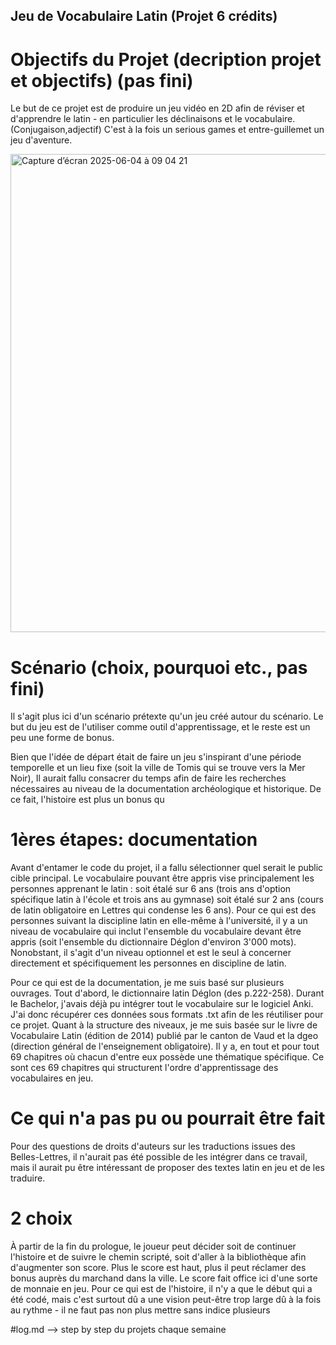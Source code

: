 ## Jeu de Vocabulaire Latin (Projet 6 crédits)

# Objectifs du Projet (decription projet et objectifs) (pas fini)
Le but de ce projet est de produire un jeu vidéo en 2D afin de réviser et d'apprendre le latin - en particulier les déclinaisons et le vocabulaire. (Conjugaison,adjectif) C'est à la fois un serious games et entre-guillemet un jeu d'aventure.

<img width="765" alt="Capture d’écran 2025-06-04 à 09 04 21" src="https://github.com/user-attachments/assets/d0c0cf70-94b1-4e61-802f-8dedafcb4ec7" />

# Scénario (choix, pourquoi etc., pas fini) 
Il s'agit plus ici d'un scénario prétexte qu'un jeu créé autour du scénario. Le but du jeu est de l'utiliser comme outil d'apprentissage, et le reste est un peu une forme de bonus.

Bien que l'idée de départ était de faire un jeu s'inspirant d'une période temporelle et un lieu fixe (soit la ville de Tomis qui se trouve vers la Mer Noir), 
Il aurait fallu consacrer du temps afin de faire les recherches nécessaires au niveau de la documentation archéologique et historique.
De ce fait, l'histoire est plus un bonus qu



# 1ères étapes: documentation

Avant d'entamer le code du projet, il a fallu sélectionner quel serait le public cible principal. Le vocabulaire pouvant être appris vise principalement les personnes apprenant le latin : soit étalé sur 6 ans (trois ans d'option spécifique latin à l'école et trois ans au gymnase) soit étalé sur 2 ans (cours de latin obligatoire en Lettres qui condense les 6 ans). Pour ce qui est des personnes suivant la discipline latin en elle-même à l'université, il y a un niveau de vocabulaire qui inclut l'ensemble du vocabulaire devant être appris (soit l'ensemble du dictionnaire Déglon d'environ 3'000 mots). Nonobstant, il s'agit d'un niveau optionnel et est le seul à concerner directement et spécifiquement les personnes en discipline de latin.

Pour ce qui est de la documentation, je me suis basé sur plusieurs ouvrages. Tout d'abord, le dictionnaire latin Déglon (des p.222-258). Durant le Bachelor, j'avais déjà pu intégrer tout le vocabulaire sur le logiciel Anki. J'ai donc récupérer ces données sous formats .txt afin de les réutiliser pour ce projet.
Quant à la structure des niveaux, je me suis basée sur le livre de Vocabulaire Latin (édition de 2014) publié par le canton de Vaud et la dgeo (direction général de l'enseignement obligatoire). Il y a, en tout et pour tout 69 chapitres où chacun d'entre eux possède une thématique spécifique. Ce sont ces 69 chapitres qui structurent l'ordre d'apprentissage des vocabulaires en jeu.

# Ce qui n'a pas pu ou pourrait être fait
Pour des questions de droits d'auteurs sur les traductions issues des Belles-Lettres, il n'aurait pas été possible de les intégrer dans ce travail, mais il aurait pu être intéressant de proposer des textes latin en jeu et de les traduire.


# 2 choix 
À partir de la fin du prologue, le joueur peut décider soit de continuer l'histoire et de suivre le chemin scripté, soit d'aller à la bibliothèque afin d'augmenter son score. Plus le score est haut, plus il peut réclamer des bonus auprès du marchand dans la ville. Le score fait office ici d'une sorte de monnaie en jeu. Pour ce qui est de l'histoire, il n'y a que le début qui a été codé, mais c'est surtout dû a une vision peut-être trop large dû à la fois au rythme - il ne faut pas non plus mettre sans indice plusieurs 




#log.md --> step by step du projets chaque semaine
